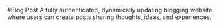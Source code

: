 #Blog Post
A fully authenticated, dynamically updating blogging website where
users can create posts sharing thoughts, ideas, and experiences.
